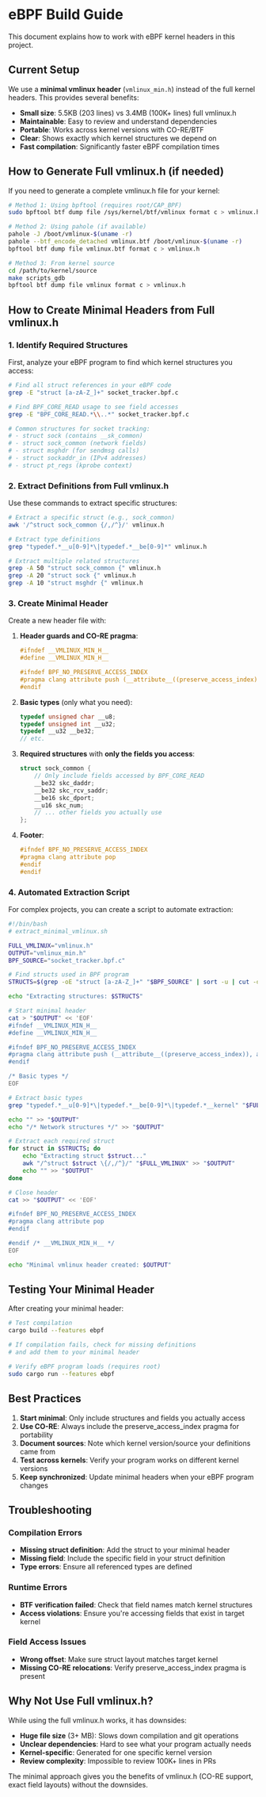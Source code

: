 # eBPF Build Guide

This document explains how to work with eBPF kernel headers in this project.

## Current Setup

We use a **minimal vmlinux header** (`vmlinux_min.h`) instead of the full kernel headers. This provides several benefits:

- **Small size**: 5.5KB (203 lines) vs 3.4MB (100K+ lines) full vmlinux.h
- **Maintainable**: Easy to review and understand dependencies
- **Portable**: Works across kernel versions with CO-RE/BTF
- **Clear**: Shows exactly which kernel structures we depend on
- **Fast compilation**: Significantly faster eBPF compilation times

## How to Generate Full vmlinux.h (if needed)

If you need to generate a complete vmlinux.h file for your kernel:

```bash
# Method 1: Using bpftool (requires root/CAP_BPF)
sudo bpftool btf dump file /sys/kernel/btf/vmlinux format c > vmlinux.h

# Method 2: Using pahole (if available)
pahole -J /boot/vmlinux-$(uname -r)
pahole --btf_encode_detached vmlinux.btf /boot/vmlinux-$(uname -r)
bpftool btf dump file vmlinux.btf format c > vmlinux.h

# Method 3: From kernel source
cd /path/to/kernel/source
make scripts_gdb
bpftool btf dump file vmlinux format c > vmlinux.h
```

## How to Create Minimal Headers from Full vmlinux.h

### 1. Identify Required Structures

First, analyze your eBPF program to find which kernel structures you access:

```bash
# Find all struct references in your eBPF code
grep -E "struct [a-zA-Z_]+" socket_tracker.bpf.c

# Find BPF_CORE_READ usage to see field accesses
grep -E "BPF_CORE_READ.*\\..*" socket_tracker.bpf.c

# Common structures for socket tracking:
# - struct sock (contains __sk_common)
# - struct sock_common (network fields)
# - struct msghdr (for sendmsg calls)
# - struct sockaddr_in (IPv4 addresses)
# - struct pt_regs (kprobe context)
```

### 2. Extract Definitions from Full vmlinux.h

Use these commands to extract specific structures:

```bash
# Extract a specific struct (e.g., sock_common)
awk '/^struct sock_common {/,/^}/' vmlinux.h

# Extract type definitions
grep "typedef.*__u[0-9]*\|typedef.*__be[0-9]*" vmlinux.h

# Extract multiple related structures
grep -A 50 "struct sock_common {" vmlinux.h
grep -A 20 "struct sock {" vmlinux.h
grep -A 10 "struct msghdr {" vmlinux.h
```

### 3. Create Minimal Header

Create a new header file with:

1. **Header guards and CO-RE pragma**:
   ```c
   #ifndef __VMLINUX_MIN_H__
   #define __VMLINUX_MIN_H__

   #ifndef BPF_NO_PRESERVE_ACCESS_INDEX
   #pragma clang attribute push (__attribute__((preserve_access_index)), apply_to = record)
   #endif
   ```

2. **Basic types** (only what you need):
   ```c
   typedef unsigned char __u8;
   typedef unsigned int __u32;
   typedef __u32 __be32;
   // etc.
   ```

3. **Required structures** with **only the fields you access**:
   ```c
   struct sock_common {
       // Only include fields accessed by BPF_CORE_READ
       __be32 skc_daddr;
       __be32 skc_rcv_saddr;
       __be16 skc_dport;
       __u16 skc_num;
       // ... other fields you actually use
   };
   ```

4. **Footer**:
   ```c
   #ifndef BPF_NO_PRESERVE_ACCESS_INDEX
   #pragma clang attribute pop
   #endif
   #endif
   ```

### 4. Automated Extraction Script

For complex projects, you can create a script to automate extraction:

```bash
#!/bin/bash
# extract_minimal_vmlinux.sh

FULL_VMLINUX="vmlinux.h"
OUTPUT="vmlinux_min.h"
BPF_SOURCE="socket_tracker.bpf.c"

# Find structs used in BPF program
STRUCTS=$(grep -oE "struct [a-zA-Z_]+" "$BPF_SOURCE" | sort -u | cut -d' ' -f2)

echo "Extracting structures: $STRUCTS"

# Start minimal header
cat > "$OUTPUT" << 'EOF'
#ifndef __VMLINUX_MIN_H__
#define __VMLINUX_MIN_H__

#ifndef BPF_NO_PRESERVE_ACCESS_INDEX
#pragma clang attribute push (__attribute__((preserve_access_index)), apply_to = record)
#endif

/* Basic types */
EOF

# Extract basic types
grep "typedef.*__u[0-9]*\|typedef.*__be[0-9]*\|typedef.*__kernel" "$FULL_VMLINUX" | head -20 >> "$OUTPUT"

echo "" >> "$OUTPUT"
echo "/* Network structures */" >> "$OUTPUT"

# Extract each required struct
for struct in $STRUCTS; do
    echo "Extracting struct $struct..."
    awk "/^struct $struct \{/,/^}/" "$FULL_VMLINUX" >> "$OUTPUT"
    echo "" >> "$OUTPUT"
done

# Close header
cat >> "$OUTPUT" << 'EOF'

#ifndef BPF_NO_PRESERVE_ACCESS_INDEX
#pragma clang attribute pop
#endif

#endif /* __VMLINUX_MIN_H__ */
EOF

echo "Minimal vmlinux header created: $OUTPUT"
```

## Testing Your Minimal Header

After creating your minimal header:

```bash
# Test compilation
cargo build --features ebpf

# If compilation fails, check for missing definitions
# and add them to your minimal header

# Verify eBPF program loads (requires root)
sudo cargo run --features ebpf
```

## Best Practices

1. **Start minimal**: Only include structures and fields you actually access
2. **Use CO-RE**: Always include the preserve_access_index pragma for portability
3. **Document sources**: Note which kernel version/source your definitions came from
4. **Test across kernels**: Verify your program works on different kernel versions
5. **Keep synchronized**: Update minimal headers when your eBPF program changes

## Troubleshooting

### Compilation Errors

- **Missing struct definition**: Add the struct to your minimal header
- **Missing field**: Include the specific field in your struct definition
- **Type errors**: Ensure all referenced types are defined

### Runtime Errors

- **BTF verification failed**: Check that field names match kernel structures
- **Access violations**: Ensure you're accessing fields that exist in target kernel

### Field Access Issues

- **Wrong offset**: Make sure struct layout matches target kernel
- **Missing CO-RE relocations**: Verify preserve_access_index pragma is present

## Why Not Use Full vmlinux.h?

While using the full vmlinux.h works, it has downsides:

- **Huge file size** (3+ MB): Slows down compilation and git operations
- **Unclear dependencies**: Hard to see what your program actually needs
- **Kernel-specific**: Generated for one specific kernel version
- **Review complexity**: Impossible to review 100K+ lines in PRs

The minimal approach gives you the benefits of vmlinux.h (CO-RE support, exact field layouts) without the downsides.